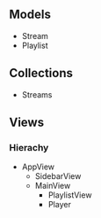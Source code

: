 ## Models ##

* Stream
* Playlist

## Collections ##

* Streams

## Views ##

### Hierachy ###
  * AppView
    * SidebarView 
    * MainView
      * PlaylistView
      * Player